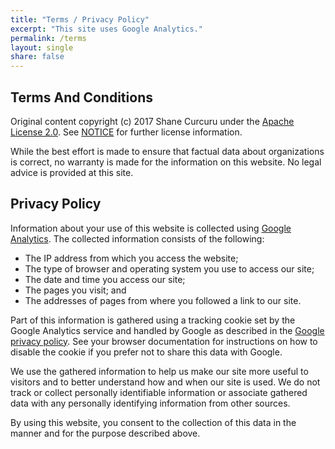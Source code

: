 ```yaml
---
title: "Terms / Privacy Policy"
excerpt: "This site uses Google Analytics."
permalink: /terms
layout: single
share: false
---
```


## Terms And Conditions

Original content copyright (c) 2017 Shane Curcuru under the [Apache License 2.0](LICENSE).  See [NOTICE](NOTICE) for further license information.

While the best effort is made to ensure that factual data about organizations is correct, no warranty is made for the information on this website.  No legal advice is provided at this site.

## Privacy Policy

Information about your use of this website is collected using [Google Analytics](https://www.google.com/analytics/). The collected information consists of the following:

-  The IP address from which you access the website;
-  The type of browser and operating system you use to access our site;
-  The date and time you access our site;
-  The pages you visit; and
-  The addresses of pages from where you followed a link to our site.

Part of this information is gathered using a tracking cookie set by the Google Analytics service and handled by Google as described in the [Google privacy policy](https://www.google.com/policies/privacy/). See your browser documentation for instructions on how to disable the cookie if you prefer not to share this data with Google.

We use the gathered information to help us make our site more useful to visitors and to better understand how and when our site is used. We do not track or collect personally identifiable information or associate gathered data with any personally identifying information from other sources.

By using this website, you consent to the collection of this data in the manner and for the purpose described above.
